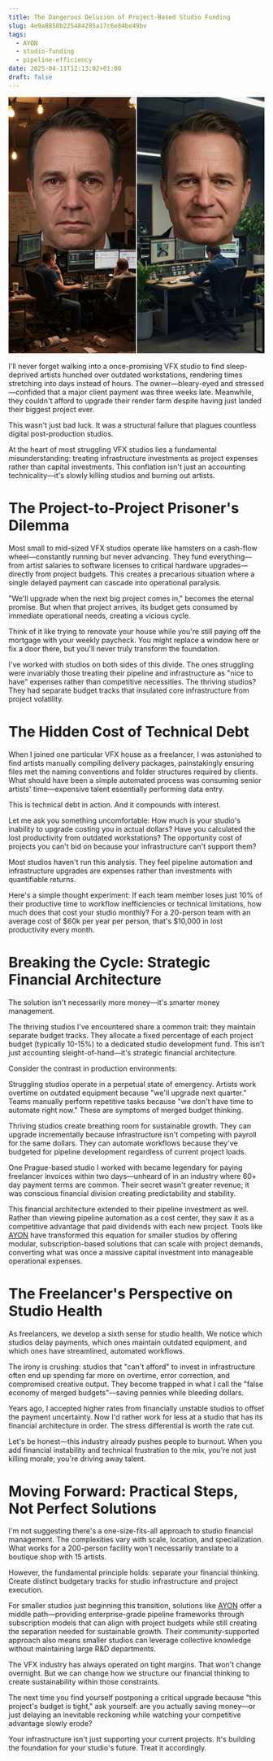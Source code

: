 ```yaml
---
title: The Dangerous Delusion of Project-Based Studio Funding
slug: 4e9a8858b225484285a17c6e84be49bv
tags:
  - AYON
  - studio-funding
  - pipeline-efficiency
date: 2025-04-11T12:13:02+01:00
draft: false
---
```


![Generated via Gemini](1744139524389.jpg)

I'll never forget walking into a once-promising VFX studio to find sleep-deprived artists hunched over outdated workstations, rendering times stretching into days instead of hours. The owner—bleary-eyed and stressed—confided that a major client payment was three weeks late. Meanwhile, they couldn't afford to upgrade their render farm despite having just landed their biggest project ever.

This wasn't just bad luck. It was a structural failure that plagues countless digital post-production studios.

At the heart of most struggling VFX studios lies a fundamental misunderstanding: treating infrastructure investments as project expenses rather than capital investments. This conflation isn't just an accounting technicality—it's slowly killing studios and burning out artists.

# The Project-to-Project Prisoner's Dilemma

Most small to mid-sized VFX studios operate like hamsters on a cash-flow wheel—constantly running but never advancing. They fund everything—from artist salaries to software licenses to critical hardware upgrades—directly from project budgets. This creates a precarious situation where a single delayed payment can cascade into operational paralysis.

"We'll upgrade when the next big project comes in," becomes the eternal promise. But when that project arrives, its budget gets consumed by immediate operational needs, creating a vicious cycle.

Think of it like trying to renovate your house while you're still paying off the mortgage with your weekly paycheck. You might replace a window here or fix a door there, but you'll never truly transform the foundation.

I've worked with studios on both sides of this divide. The ones struggling were invariably those treating their pipeline and infrastructure as "nice to have" expenses rather than competitive necessities. The thriving studios? They had separate budget tracks that insulated core infrastructure from project volatility.

# The Hidden Cost of Technical Debt

When I joined one particular VFX house as a freelancer, I was astonished to find artists manually compiling delivery packages, painstakingly ensuring files met the naming conventions and folder structures required by clients. What should have been a simple automated process was consuming senior artists' time—expensive talent essentially performing data entry.

This is technical debt in action. And it compounds with interest.

Let me ask you something uncomfortable: How much is your studio's inability to upgrade costing you in actual dollars? Have you calculated the lost productivity from outdated workstations? The opportunity cost of projects you can't bid on because your infrastructure can't support them?

Most studios haven't run this analysis. They feel pipeline automation and infrastructure upgrades are expenses rather than investments with quantifiable returns.

Here's a simple thought experiment: If each team member loses just 10% of their productive time to workflow inefficiencies or technical limitations, how much does that cost your studio monthly? For a 20-person team with an average cost of $60k per year per person, that's $10,000 in lost productivity every month.

# Breaking the Cycle: Strategic Financial Architecture

The solution isn't necessarily more money—it's smarter money management.

The thriving studios I've encountered share a common trait: they maintain separate budget tracks. They allocate a fixed percentage of each project budget (typically 10-15%) to a dedicated studio development fund. This isn't just accounting sleight-of-hand—it's strategic financial architecture.

Consider the contrast in production environments:

Struggling studios operate in a perpetual state of emergency. Artists work overtime on outdated equipment because "we'll upgrade next quarter." Teams manually perform repetitive tasks because "we don't have time to automate right now." These are symptoms of merged budget thinking.

Thriving studios create breathing room for sustainable growth. They can upgrade incrementally because infrastructure isn't competing with payroll for the same dollars. They can automate workflows because they've budgeted for pipeline development regardless of current project loads.

One Prague-based studio I worked with became legendary for paying freelancer invoices within two days—unheard of in an industry where 60+ day payment terms are common. Their secret wasn't greater revenue; it was conscious financial division creating predictability and stability.

This financial architecture extended to their pipeline investment as well. Rather than viewing pipeline automation as a cost center, they saw it as a competitive advantage that paid dividends with each new project. Tools like  [AYON](https://ynput.io/ayon/?utm_source=thestreamlighter.com&utm_medium=third-party-blog&utm_campaign=funding&utm_content=mention) have transformed this equation for smaller studios by offering modular, subscription-based solutions that can scale with project demands, converting what was once a massive capital investment into manageable operational expenses.

# The Freelancer's Perspective on Studio Health

As freelancers, we develop a sixth sense for studio health. We notice which studios delay payments, which ones maintain outdated equipment, and which ones have streamlined, automated workflows.

The irony is crushing: studios that "can't afford" to invest in infrastructure often end up spending far more on overtime, error correction, and compromised creative output. They become trapped in what I call the "false economy of merged budgets"—saving pennies while bleeding dollars.

Years ago, I accepted higher rates from financially unstable studios to offset the payment uncertainty. Now I'd rather work for less at a studio that has its financial architecture in order. The stress differential is worth the rate cut.

Let's be honest—this industry already pushes people to burnout. When you add financial instability and technical frustration to the mix, you're not just killing morale; you're driving away talent.

# Moving Forward: Practical Steps, Not Perfect Solutions

I'm not suggesting there's a one-size-fits-all approach to studio financial management. The complexities vary with scale, location, and specialization. What works for a 200-person facility won't necessarily translate to a boutique shop with 15 artists.

However, the fundamental principle holds: separate your financial thinking. Create distinct budgetary tracks for studio infrastructure and project execution.

For smaller studios just beginning this transition, solutions like [AYON](https://ynput.io/ayon/?utm_source=thestreamlighter.com&utm_medium=third-party-blog&utm_campaign=funding&utm_content=mention) offer a middle path—providing enterprise-grade pipeline frameworks through subscription models that can align with project budgets while still creating the separation needed for sustainable growth. Their community-supported approach also means smaller studios can leverage collective knowledge without maintaining large R&D departments.

The VFX industry has always operated on tight margins. That won't change overnight. But we can change how we structure our financial thinking to create sustainability within those constraints.

The next time you find yourself postponing a critical upgrade because "this project's budget is tight," ask yourself: are you actually saving money—or just delaying an inevitable reckoning while watching your competitive advantage slowly erode?

Your infrastructure isn't just supporting your current projects. It's building the foundation for your studio's future. Treat it accordingly.
